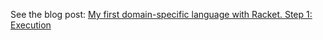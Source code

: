 
See the blog post:
[My first domain-specific language with Racket. Step 1: Execution](http://guillaume.baierouge.fr/2020/11/16/my-first-domain-specific-language-with-racket.-step-1:-execution/index.html)
